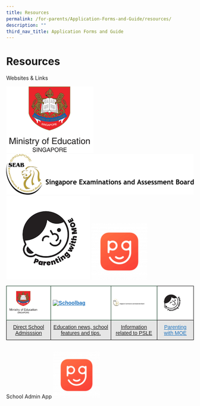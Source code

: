 ```yaml
---
title: Resources
permalink: /for-parents/Application-Forms-and-Guide/resources/
description: ""
third_nav_title: Application Forms and Guide
---
```

# **Resources**

Websites & Links

![](/images/moe-logo.png)
![](/images/seab_logo2.png)
![](/images/Parenting-with-MOE.png)
![](/images/PG-150x150.png)


<table style="border-collapse:collapse;border-spacing:0" class="tg"><thead><tr><th style="background-color:#FFF;border-color:#002d13;border-style:solid;border-width:1px;color:#248AE4;font-family:Arial, sans-serif;font-size:14px;font-weight:bold;overflow:hidden;padding:10px 5px;text-align:left;text-decoration:underline;vertical-align:middle;word-break:normal"><img src="/images/moe-logo.png" alt="Moe Logo" width="80" height="61"></th><th style="background-color:#FFF;border-color:#002d13;border-style:solid;border-width:1px;color:#1E73BE;font-family:Arial, sans-serif;font-size:14px;font-weight:bold;overflow:hidden;padding:10px 5px;text-align:left;text-decoration:underline;vertical-align:middle;word-break:normal"><img src="" alt="Schoolbag" width="71" height="21"></th><th style="background-color:#FFF;border-color:#002d13;border-style:solid;border-width:1px;color:#1E73BE;font-family:Arial, sans-serif;font-size:14px;font-weight:bold;overflow:hidden;padding:10px 5px;text-align:left;text-decoration:underline;vertical-align:middle;word-break:normal"><img src="/images/seab_logo2.png" alt="seab_logo2" width="84" height="18"></th><th style="background-color:#FFF;border-color:black;border-style:solid;border-width:1px;color:#1E73BE;font-family:Arial, sans-serif;font-size:14px;font-weight:normal;overflow:hidden;padding:10px 5px;text-align:left;text-decoration:underline;vertical-align:middle;word-break:normal"><img src="/images/Parenting-with-MOE.png" alt="Parenting With Moe" width="68" height="68"></th></tr></thead><tbody><tr><td style="background-color:#E6E6E6;border-color:black;border-style:solid;border-width:1px;color:#1E73BE;font-family:Arial, sans-serif;font-size:14px;overflow:hidden;padding:10px 5px;text-align:center;text-decoration:underline;vertical-align:top;word-break:normal"><a href="https://www.moe.gov.sg/secondary/dsa">Direct School Admisssion</a></td><td style="background-color:#E6E6E6;border-color:black;border-style:solid;border-width:1px;color:#1E73BE;font-family:Arial, sans-serif;font-size:14px;overflow:hidden;padding:10px 5px;text-align:center;text-decoration:underline;vertical-align:top;word-break:normal"><a href="https://www.schoolbag.edu.sg/">Education news, school features and tips.</a></td><td style="background-color:#E6E6E6;border-color:black;border-style:solid;border-width:1px;color:#1E73BE;font-family:Arial, sans-serif;font-size:14px;overflow:hidden;padding:10px 5px;text-align:center;text-decoration:underline;vertical-align:top;word-break:normal"><a href="https://www.seab.gov.sg/home/examinations/psle">Information related to PSLE</a></td><td style="background-color:#E6E6E6;border-color:black;border-style:solid;border-width:1px;color:#1E73BE;font-family:Arial, sans-serif;font-size:14px;overflow:hidden;padding:10px 5px;text-align:center;text-decoration:underline;vertical-align:top;word-break:normal"><a href="https://www.instagram.com/parentingwith.moesg/?hl=en"><span style="text-decoration:underline;color:#1E73BE;background-color:transparent">Parenting with MOE</span></a></td></tr></tbody></table>
<br>
School Admin App
<img src="images/PG-150x150.png" style="width:25%">